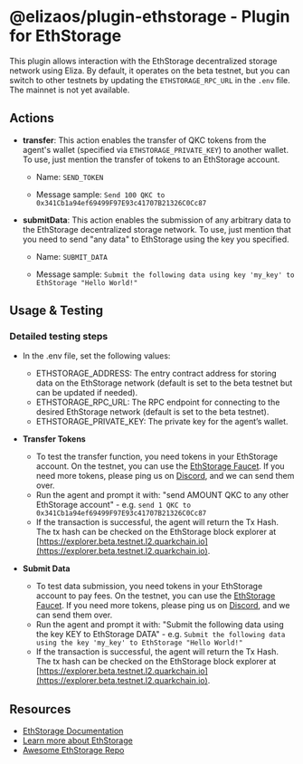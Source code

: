 # @elizaos/plugin-ethstorage - Plugin for EthStorage

This plugin allows interaction with the EthStorage decentralized storage network using Eliza. By default, it operates on the beta testnet, but you can switch to other testnets by updating the `ETHSTORAGE_RPC_URL` in the `.env` file. The mainnet is not yet available.

## Actions
- **transfer**: This action enables the transfer of QKC tokens from the agent's wallet (specified via `ETHSTORAGE_PRIVATE_KEY`) to another wallet. To use, just mention the transfer of tokens to an EthStorage account.

    - Name: `SEND_TOKEN`

    - Message sample: `Send 100 QKC to 0x341Cb1a94ef69499F97E93c41707B21326C0Cc87`

- **submitData**: This action enables the submission of any arbitrary data to the EthStorage decentralized storage network. To use, just mention that you need to send "any data" to EthStorage using the key you specified.

    - Name: `SUBMIT_DATA`

    - Message sample: `Submit the following data using key 'my_key' to EthStorage "Hello World!"`

## Usage & Testing

### Detailed testing steps
- In the .env file, set the following values:
    - ETHSTORAGE_ADDRESS: The entry contract address for storing data on the EthStorage network (default is set to the beta testnet but can be updated if needed).
    - ETHSTORAGE_RPC_URL: The RPC endpoint for connecting to the desired EthStorage network (default is set to the beta testnet).
    - ETHSTORAGE_PRIVATE_KEY: The private key for the agent’s wallet.
- **Transfer Tokens**
    - To test the transfer function, you need tokens in your EthStorage account. On the testnet, you can use the [EthStorage Faucet](https://qkc-l2-faucet.eth.sep.w3link.io/). If you need more tokens, please ping us on [Discord](https://discord.com/invite/xhCwaMp7ps), and we can send them over.
    - Run the agent and prompt it with: "send AMOUNT QKC to any other EthStorage account" - e.g. `send 1 QKC to 0x341Cb1a94ef69499F97E93c41707B21326C0Cc87`
    - If the transaction is successful, the agent will return the Tx Hash.
      The tx hash can be checked on the EthStorage block explorer at [https://explorer.beta.testnet.l2.quarkchain.io](https://explorer.beta.testnet.l2.quarkchain.io).

- **Submit Data**
    - To test data submission, you need tokens in your EthStorage account to pay fees. On the testnet, you can use the [EthStorage Faucet](https://qkc-l2-faucet.eth.sep.w3link.io/). If you need more tokens, please ping us on [Discord](https://discord.com/invite/xhCwaMp7ps), and we can send them over.
    - Run the agent and prompt it with: "Submit the following data using the key KEY to EthStorage DATA" - e.g. `Submit the following data using the key 'my_key' to EthStorage "Hello World!"`
    - If the transaction is successful, the agent will return the Tx Hash. The tx hash can be checked on the EthStorage block explorer at [https://explorer.beta.testnet.l2.quarkchain.io](https://explorer.beta.testnet.l2.quarkchain.io).

## Resources
- [EthStorage Documentation](https://docs.ethstorage.io/)
- [Learn more about EthStorage](https://ethstorage.io/)
- [Awesome EthStorage Repo](https://github.com/ethstorage/)
